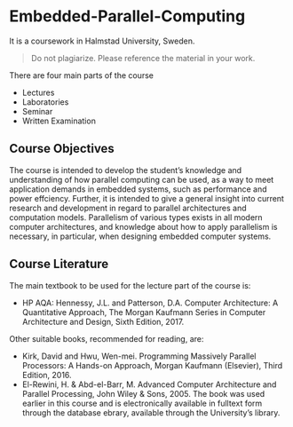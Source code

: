 # Embedded-Parallel-Computing
It is a coursework in Halmstad University, Sweden. 

> Do not plagiarize. Please reference the material in your work.

There are four main parts of the course
- Lectures
- Laboratories
- Seminar
- Written Examination

## Course Objectives
The course is intended to develop the student’s knowledge and understanding of how parallel computing can be used, as a way to meet application demands in embedded systems, such as performance and power effciency. Further, it is intended to give a general insight into current research and development in regard to parallel architectures and computation models. Parallelism of various types exists in all modern computer architectures, and knowledge about how to apply parallelism is necessary, in particular, when designing embedded computer systems.

## Course Literature
The main textbook to be used for the lecture part of the course is:
- HP AQA: Hennessy, J.L. and Patterson, D.A. Computer Architecture: A Quantitative Approach, The Morgan Kaufmann Series in Computer Architecture and Design, Sixth Edition, 2017.

Other suitable books, recommended for reading, are:
- Kirk, David and Hwu, Wen-mei. Programming Massively Parallel Processors: A Hands-on Approach, Morgan Kaufmann (Elsevier), Third Edition, 2016.
- El-Rewini, H. & Abd-el-Barr, M. Advanced Computer Architecture and Parallel Processing, John Wiley & Sons, 2005. The book was used earlier in this course and is electronically available in fulltext form through the database ebrary, available through the University’s library.
